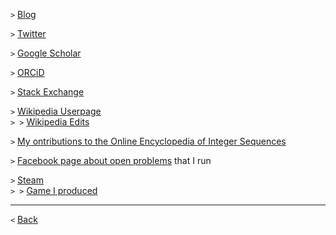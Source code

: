 `>` [Blog](http://blog.ohaithe.re)

`>` [Twitter](https://twitter.com/timeroot)

`>` [Google Scholar](https://scholar.google.com/citations?user=ef4Pv9YAAAAJ&hl=en&oi=ao)

`>` [ORCiD](https://orcid.org/0000-0002-4506-9146)

`>` [Stack Exchange](https://math.stackexchange.com/users/127777/alex-meiburg)

`>` [Wikipedia Userpage](https://en.wikipedia.org/wiki/User:Timeroot)<br />
`> >` [Wikipedia Edits](https://en.wikipedia.org/wiki/Special:Contributions/Timeroot)

`>` [My ontributions to the Online Encyclopedia of Integer Sequences](http://oeis.org/search?q=Meiburg)

`>` [Facebook page about open problems](https://www.facebook.com/NotThereQuiteYet/) that I run

`>` [Steam](https://steamcommunity.com/id/timeroot)<br />
`> >` [Game I produced](https://store.steampowered.com/app/888140/Quatris/)

***

`<` [Back](https://ohaithe.re/)
